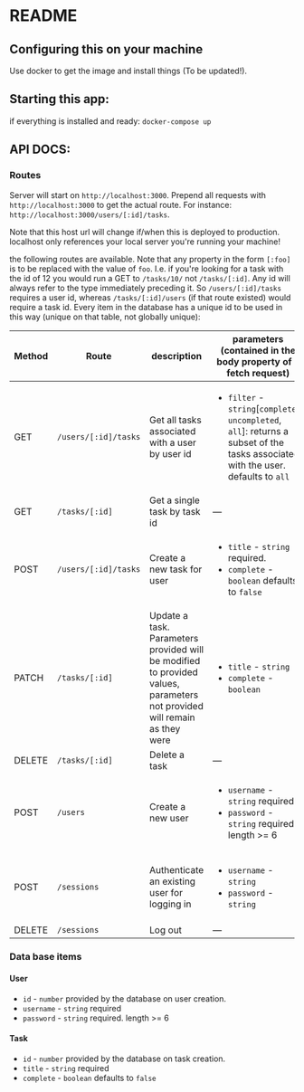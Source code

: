 # README

## Configuring this on your machine

Use docker to get the image and install things (To be updated!).

## Starting this app:

if everything is installed and ready:
`docker-compose up`

## API DOCS:

### Routes
Server will start on `http://localhost:3000`. Prepend all requests with `http://localhost:3000` to get the actual route. For instance: `http://localhost:3000/users/[:id]/tasks`.

Note that this host url will change if/when this is deployed to production. localhost only references your local server you're running your machine!

the following routes are available. Note that any property in the form `[:foo]` is to be replaced with the value of `foo`. I.e. if you're looking for a task with the id of 12 you would run a GET to `/tasks/10/` not `/tasks/[:id]`. Any id will always refer to the type immediately preceding it. So `/users/[:id]/tasks` requires a user id, whereas `/tasks/[:id]/users` (if that route existed) would require a task id. Every item in the database has a unique id to be used in this way (unique on that table, not globally unique):

| Method | Route | description | parameters (contained in the body property of a fetch request) | reuturn |
| --- |  --- | --- | --- | --- |
| GET | `/users/[:id]/tasks` | Get all tasks associated with a user by user id | <ul><li>`filter` - `string`[`completed`, `uncompleted`, `all`]: returns a subset of the tasks associated with the user. defaults to `all`</li></ul> | an `array` of [task](#Task) objects |
| GET | `/tasks/[:id]` | Get a single task by task id | &mdash; | A [task](#Task) object |
| POST | `/users/[:id]/tasks` | Create a new task for user | <ul><li>`title` - `string` required.</li><li>`complete` - `boolean` defaults to `false`</li></ul> | The newly created [task](#Task) object |
| PATCH | `/tasks/[:id]` | Update a task. Parameters provided will be modified to provided values, parameters not provided will remain as they were | <ul><li>`title` - `string`</li><li>`complete` - `boolean`</li></ul> | The updated [task](#Task) object |
| DELETE | `/tasks/[:id]` | Delete a task | &mdash; |  |
| POST | `/users` | Create a new user | <ul><li>`username` - `string` required</li><li>`password` - `string` required. length >= 6</li></ul> | The new [user](#User) object and an authentication key |
| POST | `/sessions` | Authenticate an existing user for logging in | <ul><li>`username` - `string`</li><li>`password` - `string`</li></ul> | Signed in [user](#User) object and authentication key if successful |
| DELETE | `/sessions` | Log out | &mdash; | &mdash; |

### Data base items
#### User
 <ul><li><code>id</code> - <code>number</code> provided by the database on user creation.</li><li><code>username</code> - <code>string</code> required</li><li><code>password</code> - <code>string</code> required. length >= 6</li></ul>

#### Task
 <ul><li><code>id</code> - <code>number</code> provided by the database on task creation.</li><li><code>title</code> - <code>string</code> required</li><li><code>complete</code> - <code>boolean</code> defaults to <code>false</code></li></ul>